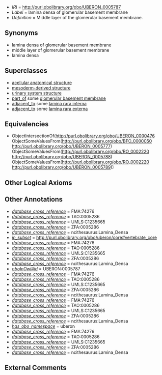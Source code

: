 * *IRI* = http://purl.obolibrary.org/obo/UBERON_0005787
 * *Label* = lamina densa of glomerular basement membrane
 * *Definition* = Middle layer of the glomerular basement membrane.

## Synonyms

 * lamina densa of glomerular basement membrane
 * middle layer of glomerular basement membrane
 * lamina densa

## Superclasses

 * [acellular anatomical structure](../../UBERON/76/UBERON_0000476.md)
 * [mesoderm-derived structure](../../UBERON/20/UBERON_0004120.md)
 * [urinary system structure](../../UBERON/54/UBERON_0006554.md)
 * [part_of](../../BFO/50/BFO_0000050.md) some [glomerular basement membrane](../../UBERON/77/UBERON_0005777.md)
 * [adjacent_to](../../RO/20/RO_0002220.md) some [lamina rara interna](../../UBERON/88/UBERON_0005788.md)
 * [adjacent_to](../../RO/20/RO_0002220.md) some [lamina rara externa](../../UBERON/89/UBERON_0005789.md)

## Equivalencies

 * ObjectIntersectionOf(<http://purl.obolibrary.org/obo/UBERON_0000476> ObjectSomeValuesFrom(<http://purl.obolibrary.org/obo/BFO_0000050> <http://purl.obolibrary.org/obo/UBERON_0005777>) ObjectSomeValuesFrom(<http://purl.obolibrary.org/obo/RO_0002220> <http://purl.obolibrary.org/obo/UBERON_0005788>) ObjectSomeValuesFrom(<http://purl.obolibrary.org/obo/RO_0002220> <http://purl.obolibrary.org/obo/UBERON_0005789>))

## Other Logical Axioms


## Other Annotations

 * *[database_cross_reference](../../ef/oboInOwl#hasDbXref.md)* = FMA:74276
 * *[database_cross_reference](../../ef/oboInOwl#hasDbXref.md)* = TAO:0005286
 * *[database_cross_reference](../../ef/oboInOwl#hasDbXref.md)* = UMLS:C1235665
 * *[database_cross_reference](../../ef/oboInOwl#hasDbXref.md)* = ZFA:0005286
 * *[database_cross_reference](../../ef/oboInOwl#hasDbXref.md)* = ncithesaurus:Lamina_Densa
 * *[in_subset](../../et/oboInOwl#inSubset.md)* = http://purl.obolibrary.org/obo/uberon/core#vertebrate_core
 * *[database_cross_reference](../../ef/oboInOwl#hasDbXref.md)* = FMA:74276
 * *[database_cross_reference](../../ef/oboInOwl#hasDbXref.md)* = TAO:0005286
 * *[database_cross_reference](../../ef/oboInOwl#hasDbXref.md)* = UMLS:C1235665
 * *[database_cross_reference](../../ef/oboInOwl#hasDbXref.md)* = ZFA:0005286
 * *[database_cross_reference](../../ef/oboInOwl#hasDbXref.md)* = ncithesaurus:Lamina_Densa
 * *[oboInOwl#id](../../id/oboInOwl#id.md)* = UBERON:0005787
 * *[database_cross_reference](../../ef/oboInOwl#hasDbXref.md)* = FMA:74276
 * *[database_cross_reference](../../ef/oboInOwl#hasDbXref.md)* = TAO:0005286
 * *[database_cross_reference](../../ef/oboInOwl#hasDbXref.md)* = UMLS:C1235665
 * *[database_cross_reference](../../ef/oboInOwl#hasDbXref.md)* = ZFA:0005286
 * *[database_cross_reference](../../ef/oboInOwl#hasDbXref.md)* = ncithesaurus:Lamina_Densa
 * *[database_cross_reference](../../ef/oboInOwl#hasDbXref.md)* = FMA:74276
 * *[database_cross_reference](../../ef/oboInOwl#hasDbXref.md)* = TAO:0005286
 * *[database_cross_reference](../../ef/oboInOwl#hasDbXref.md)* = UMLS:C1235665
 * *[database_cross_reference](../../ef/oboInOwl#hasDbXref.md)* = ZFA:0005286
 * *[database_cross_reference](../../ef/oboInOwl#hasDbXref.md)* = ncithesaurus:Lamina_Densa
 * *[has_obo_namespace](../../ce/oboInOwl#hasOBONamespace.md)* = uberon
 * *[database_cross_reference](../../ef/oboInOwl#hasDbXref.md)* = FMA:74276
 * *[database_cross_reference](../../ef/oboInOwl#hasDbXref.md)* = TAO:0005286
 * *[database_cross_reference](../../ef/oboInOwl#hasDbXref.md)* = UMLS:C1235665
 * *[database_cross_reference](../../ef/oboInOwl#hasDbXref.md)* = ZFA:0005286
 * *[database_cross_reference](../../ef/oboInOwl#hasDbXref.md)* = ncithesaurus:Lamina_Densa

## External Comments

